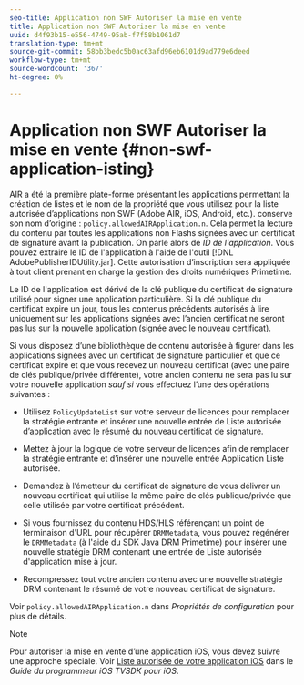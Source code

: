 ```yaml
---
seo-title: Application non SWF Autoriser la mise en vente
title: Application non SWF Autoriser la mise en vente
uuid: d4f93b15-e556-4749-95ab-f7f58b1061d7
translation-type: tm+mt
source-git-commit: 58bb3bedc5b0ac63afd96eb6101d9ad779e6deed
workflow-type: tm+mt
source-wordcount: '367'
ht-degree: 0%

---
```



# Application non SWF Autoriser la mise en vente {#non-swf-application-isting}

AIR a été la première plate-forme présentant les applications permettant la création de listes et le nom de la propriété que vous utilisez pour la liste autorisée d’applications non SWF (Adobe AIR, iOS, Android, etc.). conserve son nom d’origine : `policy.allowedAIRApplication.n`. Cela permet la lecture du contenu par toutes les applications non Flashs signées avec un certificat de signature avant la publication. On parle alors de *ID de l&#39;application*. Vous pouvez extraire le ID de l&#39;application à l&#39;aide de l&#39;outil [!DNL AdobePublisherIDUtility.jar]. Cette autorisation d’inscription sera appliquée à tout client prenant en charge la gestion des droits numériques Primetime.

Le ID de l&#39;application est dérivé de la clé publique du certificat de signature utilisé pour signer une application particulière. Si la clé publique du certificat expire un jour, tous les contenus précédents autorisés à lire uniquement sur les applications signées avec l’ancien certificat ne seront pas lus sur la nouvelle application (signée avec le nouveau certificat).

Si vous disposez d’une bibliothèque de contenu autorisée à figurer dans les applications signées avec un certificat de signature particulier et que ce certificat expire et que vous recevez un nouveau certificat (avec une paire de clés publique/privée différente), votre ancien contenu ne sera pas lu sur votre nouvelle application *sauf si* vous effectuez l’une des opérations suivantes :

* Utilisez `PolicyUpdateList` sur votre serveur de licences pour remplacer la stratégie entrante et insérer une nouvelle entrée de Liste autorisée d’application avec le résumé du nouveau certificat de signature.
* Mettez à jour la logique de votre serveur de licences afin de remplacer la stratégie entrante et d’insérer une nouvelle entrée Application Liste autorisée.
* Demandez à l’émetteur du certificat de signature de vous délivrer un nouveau certificat qui utilise la même paire de clés publique/privée que celle utilisée par votre certificat précédent.
* Si vous fournissez du contenu HDS/HLS référençant un point de terminaison d&#39;URL pour récupérer `DRMMetadata`, vous pouvez régénérer le `DRMMetadata` (à l&#39;aide du SDK Java DRM Primetime) pour insérer une nouvelle stratégie DRM contenant une entrée de Liste autorisée d&#39;application mise à jour.

* Recompressez tout votre ancien contenu avec une nouvelle stratégie DRM contenant le résumé de votre nouveau certificat de signature.

Voir `policy.allowedAIRApplication.n` dans *Propriétés de configuration* pour plus de détails.

>[!NOTE]
>
>Pour autoriser la mise en vente d’une application iOS, vous devez suivre une approche spéciale. Voir [Liste autorisée de votre application iOS](../../../../../programming/tvsdk-3x-ios-prog/ios-3x-drm-content-security/ios-3x-allowlist-your-ios-application.md) dans le *Guide du programmeur iOS TVSDK pour iOS*.
